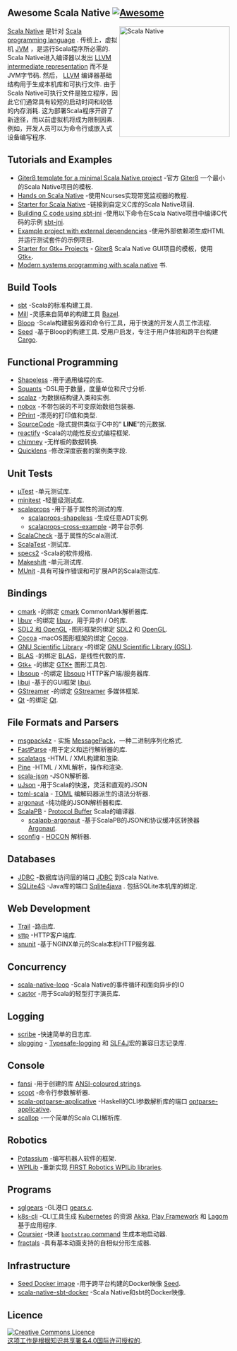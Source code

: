 <div class="github-widget" data-repo="tindzk/awesome-scala-native"></div>

## Awesome Scala Native [![Awesome](https://awesome.re/badge.svg)](https://awesome.re)
<a href="http://www.scala-native.org/"><img alt="Scala Native" align="right" width="250" height="250" src="https://raw.githubusercontent.com/tindzk/awesome-scala-native/master/logo.png"></a>

[Scala Native](http://www.scala-native.org/) 是针对 [Scala programming language](https://www.scala-lang.org/) . 传统上，虚拟机 [JVM](https://en.wikipedia.org/wiki/Java_virtual_machine) ，是运行Scala程序所必需的.  Scala Native进入编译器以发出 [LLVM intermediate representation](http://llvm.org/docs/LangRef.html) 而不是JVM字节码. 然后， [LLVM](http://llvm.org/) 编译器基础结构用于生成本机库和可执行文件. 由于Scala Native可执行文件是独立程序，因此它们通常具有较短的启动时间和较低的内存消耗. 这为部署Scala程序开辟了新途径，而以前虚拟机将成为限制因素. 例如，开发人员可以为命令行或嵌入式设备编写程序.


## Tutorials and Examples
* [Giter8 template for a minimal Scala Native project](https://github.com/scala-native/scala-native.g8) -官方 [Giter8](http://www.foundweekends.org/giter8/) 一个最小的Scala Native项目的模板.
* [Hands on Scala Native](https://github.com/MasseGuillaume/hands-on-scala-native) -使用Ncurses实现带宽监视器的教程.
* [Starter for Scala Native](https://github.com/GnaneshKunal/scala-native-starter) -链接到自定义C库的Scala Native项目.
* [Building C code using sbt-jni](https://github.com/nadavwr/scala-native-sbt-jni-example) -使用以下命令在Scala Native项目中编译C代码的示例 [sbt-jni](https://github.com/jodersky/sbt-jni).
* [Example project with external dependencies](https://github.com/lihaoyi/scala-native-example-app) -使用外部依赖项生成HTML并运行测试套件的示例项目.
* [Starter for Gtk+ Projects](https://github.com/jokade/scalanative-gtk-seed.g8) - [Giter8](http://www.foundweekends.org/giter8/) Scala Native GUI项目的模板，使用 [Gtk+](https://developer.gnome.org/gtk3/stable/index.html).
* [Modern systems programming with scala native](https://pragprog.com/titles/rwscala/modern-systems-programming-with-scala-native/) 书.

## Build Tools
* [sbt](https://www.scala-sbt.org/) -Scala的标准构建工具.
* [Mill](https://github.com/lihaoyi/mill) -灵感来自简单的构建工具 [Bazel](https://www.bazel.build/).
* [Bloop](https://github.com/scalacenter/bloop) -Scala构建服务器和命令行工具，用于快速的开发人员工作流程.
* [Seed](https://github.com/tindzk/seed)  -基于Bloop的构建工具. 受用户启发，专注于用户体验和跨平台构建 [Cargo](https://github.com/rust-lang/cargo).

## Functional Programming
* [Shapeless](https://github.com/milessabin/shapeless) -用于通用编程的库.
* [Squants](https://github.com/typelevel/squants) -DSL用于数量，度量单位和尺寸分析.
* [scalaz](https://github.com/scalaz/scalaz) -为数据结构键入类和实例.
* [nobox](https://github.com/xuwei-k/nobox) -不带包装的不可变原始数组包装器.
* [PPrint](https://github.com/lihaoyi/PPrint) -漂亮的打印值和类型.
* [SourceCode](https://github.com/lihaoyi/sourcecode) -隐式提供类似于C中的“ __LINE__”的元数据.
* [reactify](https://github.com/outr/reactify) -Scala的功能性反应式编程框架.
* [chimney](https://github.com/scalalandio/chimney) -无样板的数据转换.
* [Quicklens](https://github.com/softwaremill/quicklens) -修改深度嵌套的案例类字段.

## Unit Tests
* [µTest](https://github.com/lihaoyi/utest) -单元测试库.
* [minitest](https://github.com/monix/minitest) -轻量级测试库.
* [scalaprops](https://github.com/scalaprops/scalaprops) -用于基于属性的测试的库.
  * [scalaprops-shapeless](https://github.com/scalaprops/scalaprops-shapeless) -生成任意ADT实例.
  * [scalaprops-cross-example](https://github.com/scalaprops/scalaprops-cross-example) -跨平台示例.
* [ScalaCheck](https://github.com/typelevel/scalacheck) -基于属性的Scala测试.
* [ScalaTest](https://github.com/scalatest/scalatest) -测试库.
* [specs2](https://github.com/etorreborre/specs2) -Scala的软件规格.
* [Makeshift](https://github.com/nadavwr/makeshift) -单元测试库.
* [MUnit](https://github.com/scalameta/munit) -具有可操作错误和可扩展API的Scala测试库.

## Bindings
* [cmark](https://github.com/sparsetech/cmark-scala) -的绑定 [cmark](https://github.com/commonmark/cmark) CommonMark解析器库.
* [libuv](https://github.com/TimothyKlim/scala-native-libuv) -的绑定 [libuv](https://github.com/libuv/libuv)，用于异步I / O的库.
* [SDL2 和 OpenGL](https://github.com/regb/scalanative-graphics-bindings) -图形框架的绑定 [SDL2](https://www.libsdl.org/) 和 [OpenGL](https://www.opengl.org).
* [Cocoa](https://github.com/jokade/scalanative-cocoa) -macOS图形框架的绑定 [Cocoa](https://en.wikipedia.org/wiki/Cocoa_(API)).
* [GNU Scientific Library](https://github.com/ruivieira/scala-gsl) -的绑定 [GNU Scientific Library (GSL)](https://www.gnu.org/software/gsl).
* [BLAS](https://github.com/ekrich/sblas) -的绑定 [BLAS](http://www.netlib.org/blas/)，是线性代数的库.
* [Gtk+](https://github.com/jokade/scalanative-gtk) -的绑定 [GTK+](https://www.gtk.org/) 图形工具包.
* [libsoup](https://github.com/jokade/scalanative-libsoup) -的绑定 [libsoup](https://wiki.gnome.org/Projects/libsoup) HTTP客户端/服务器库.
* [libui](https://github.com/lolgab/scalaui) -基于的GUI框架 [libui](https://github.com/andlabs/libui).
* [GStreamer](https://github.com/jokade/scalanative-gstreamer) -的绑定 [GStreamer](https://gstreamer.freedesktop.org) 多媒体框架.
* [Qt](https://github.com/jokade/scalanative-qt5) -的绑定 [Qt](https://www.qt.io).

## File Formats and Parsers
* [msgpack4z](https://github.com/msgpack4z/msgpack4z-native) - 实施 [MessagePack](https://msgpack.org/)，一种二进制序列化格式.
* [FastParse](https://github.com/lihaoyi/fastparse) -用于定义和运行解析器的库.
* [scalatags](https://github.com/lihaoyi/scalatags) -HTML / XML构建和渲染.
* [Pine](https://github.com/sparsetech/pine) -HTML / XML解析，操作和渲染.
* [scala-json](https://github.com/MediaMath/scala-json) -JSON解析器.
* [uJson](http://www.lihaoyi.com/upickle/#uJson) -用于Scala的快速，灵活和直观的JSON
* [toml-scala](https://github.com/sparsetech/toml-scala) - [TOML](https://github.com/toml-lang/toml) 编解码器派生的语法分析器.
* [argonaut](https://github.com/argonaut-io/argonaut) -纯功能的JSON解析器和库.
* [ScalaPB](https://github.com/scalapb/ScalaPB) - [Protocol Buffer](https://developers.google.com/protocol-buffers/) Scala的编译器.
  * [scalapb-argonaut](https://github.com/scalapb-json/scalapb-argonaut) -基于ScalaPB的JSON和协议缓冲区转换器 [Argonaut](http://argonaut.io).
* [sconfig](https://github.com/ekrich/sconfig) - [HOCON](https://github.com/ekrich/sconfig/blob/master/docs/original/HOCON.md) 解析器.

## Databases
* [JDBC](https://github.com/jokade/scalanative-jdbc) -数据库访问层的端口 [JDBC](https://en.wikipedia.org/wiki/Java_Database_Connectivity) 到Scala Native.
* [SQLite4S](https://github.com/david-bouyssie/sqlite4s) -Java库的端口 [Sqlite4java](https://bitbucket.org/almworks/sqlite4java) . 包括SQLite本机库的绑定.

## Web Development
* [Trail](https://github.com/sparsetech/trail) -路由库.
* [sttp](https://github.com/softwaremill/sttp) -HTTP客户端库.
* [snunit](https://github.com/lolgab/snunit) -基于NGINX单元的Scala本机HTTP服务器.

## Concurrency
* [scala-native-loop](https://github.com/scala-native/scala-native-loop) -Scala Native的事件循环和面向异步的IO
* [castor](https://github.com/lihaoyi/castor) -用于Scala的轻型打字演员库.

## Logging
* [scribe](https://github.com/outr/scribe) -快速简单的日志库.
* [slogging](https://github.com/jokade/slogging) - [Typesafe-logging](https://github.com/lightbend/scala-logging) 和 [SLF4J](https://www.slf4j.org/)宏的兼容日志记录库.

## Console
* [fansi](https://github.com/lihaoyi/fansi) -用于创建的库 [ANSI-coloured strings](https://en.wikipedia.org/wiki/ANSI_escape_code).
* [scopt](https://github.com/scopt/scopt) -命令行参数解析器.
* [scala-optparse-applicative](https://github.com/xuwei-k/optparse-applicative) -Haskell的CLI参数解析库的端口 [optparse-applicative](https://hackage.haskell.org/package/optparse-applicative).
* [scallop](https://github.com/scallop/scallop) -一个简单的Scala CLI解析库.

## Robotics
* [Potassium](https://github.com/Team846/potassium) -编写机器人软件的框架.
* [WPILib](https://github.com/Team846/scala-native-wpilib) -重新实现 [FIRST Robotics WPILib libraries](http://first.wpi.edu/FRC/roborio/release/docs/java/).

## Programs
* [sglgears](https://github.com/Milyardo/sglgears) -GL港口 [gears.c](https://github.com/JoakimSoderberg/mesademos/blob/master/src/xdemos/glxgears.c).
* [k8s-cli](https://github.com/fsat/k8s-cli) -CLI工具生成 [Kubernetes](https://kubernetes.io/) 的资源 [Akka](https://akka.io/), [Play Framework](https://www.playframework.com/) 和 [Lagom](https://www.lagomframework.com/)基于应用程序.
* [Coursier](https://github.com/coursier/coursier) -快递 [`bootstrap` command](https://get-coursier.io/docs/cli-native-bootstrap) 生成本地启动器.
* [fractals](https://github.com/Rusty-Bike/fractals) -具有基本动画支持的自相似分形生成器.
## Infrastructure
* [Seed Docker image](https://hub.docker.com/r/tindzk/seed/tags) -用于跨平台构建的Docker映像 [Seed](https://github.com/tindzk/seed).
* [scala-native-sbt-docker](https://github.com/ScalaWilliam/scala-native-sbt-docker) -Scala Native和sbt的Docker映像.

## Licence
<a rel="licence" href="http://creativecommons.org/licenses/by/4.0/"><img alt="Creative Commons Licence" style="border-width:0" src="https://mirrors.creativecommons.org/presskit/buttons/88x31/svg/by.svg" /><br />这项工作是根据<a rel="licence" href="http://creativecommons.org/licenses/by/4.0/">知识共享署名4.0国际许可授权的</a>.
